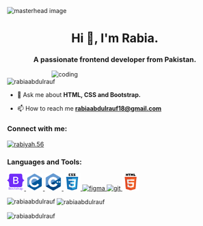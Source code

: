 <div class="masterhead-image"> <img  width="100%" height="300px" src="https://miro.medium.com/v2/resize:fit:1140/0*Bz2hFBHHFz8OTkH0.jpeg" alt="masterhead image"></div>
<h1 align="center">Hi 👋, I'm Rabia.</h1>
<h3 align="center">A passionate frontend developer from Pakistan.</h3>
<img align="right" alt="coding" width="400" src="https://i.pinimg.com/originals/89/d0/d6/89d0d6816bb1755edcd9e4f8464010b5.jpg">
<p align="left"> <img src="https://komarev.com/ghpvc/?username=rabiaabdulrauf&label=Profile%20views&color=0e75b6&style=flat" alt="rabiaabdulrauf" /> </p>

- 💬 Ask me about **HTML, CSS and Bootstrap.**

- 📫 How to reach me **rabiaabdulrauf18@gmail.com**

<h3 align="left">Connect with me:</h3>
<p align="left">
<a href="https://instagram.com/rabiyah.56" target="blank"><img align="center" src="https://raw.githubusercontent.com/rahuldkjain/github-profile-readme-generator/master/src/images/icons/Social/instagram.svg" alt="rabiyah.56" height="30" width="40" /></a>
</p>

<h3 align="left">Languages and Tools:</h3>
<p align="left"> <a href="https://getbootstrap.com" target="_blank" rel="noreferrer"> <img src="https://raw.githubusercontent.com/devicons/devicon/master/icons/bootstrap/bootstrap-plain-wordmark.svg" alt="bootstrap" width="40" height="40"/> </a> <a href="https://www.cprogramming.com/" target="_blank" rel="noreferrer"> <img src="https://raw.githubusercontent.com/devicons/devicon/master/icons/c/c-original.svg" alt="c" width="40" height="40"/> </a> <a href="https://www.w3schools.com/cpp/" target="_blank" rel="noreferrer"> <img src="https://raw.githubusercontent.com/devicons/devicon/master/icons/cplusplus/cplusplus-original.svg" alt="cplusplus" width="40" height="40"/> </a> <a href="https://www.w3schools.com/css/" target="_blank" rel="noreferrer"> <img src="https://raw.githubusercontent.com/devicons/devicon/master/icons/css3/css3-original-wordmark.svg" alt="css3" width="40" height="40"/> </a> <a href="https://www.figma.com/" target="_blank" rel="noreferrer"> <img src="https://www.vectorlogo.zone/logos/figma/figma-icon.svg" alt="figma" width="40" height="40"/> </a> <a href="https://git-scm.com/" target="_blank" rel="noreferrer"> <img src="https://www.vectorlogo.zone/logos/git-scm/git-scm-icon.svg" alt="git" width="40" height="40"/> </a> <a href="https://www.w3.org/html/" target="_blank" rel="noreferrer"> <img src="https://raw.githubusercontent.com/devicons/devicon/master/icons/html5/html5-original-wordmark.svg" alt="html5" width="40" height="40"/> </a> </p>

<p><img align="left" src="https://github-readme-stats.vercel.app/api/top-langs?username=rabiaabdulrauf&show_icons=true&locale=en&layout=compact" alt="rabiaabdulrauf" /></p>

<p>&nbsp;<img align="center" src="https://github-readme-stats.vercel.app/api?username=rabiaabdulrauf&show_icons=true&locale=en" alt="rabiaabdulrauf" /></p>

<p><img align="center" src="https://github-readme-streak-stats.herokuapp.com/?user=rabiaabdulrauf&" alt="rabiaabdulrauf" /></p>

